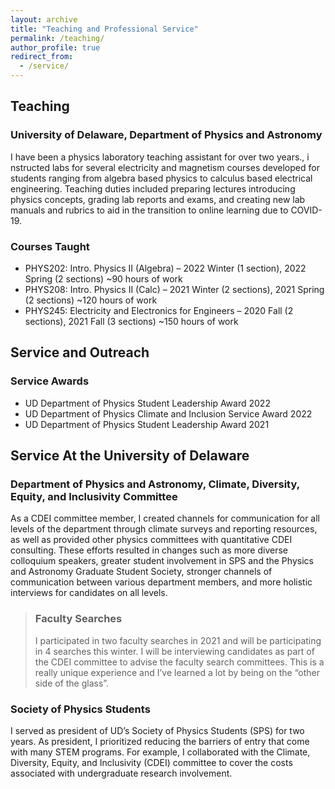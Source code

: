 ```yaml
---
layout: archive
title: "Teaching and Professional Service"
permalink: /teaching/
author_profile: true
redirect_from: 
  - /service/
---
```

## Teaching 
### University of Delaware, Department of Physics and Astronomy 
I have been a physics laboratory teaching assistant for over two years., i nstructed labs for several electricity and magnetism courses developed for students ranging from algebra based physics to calculus based electrical engineering. Teaching duties included preparing lectures introducing physics concepts, grading lab reports and exams, and creating new lab manuals and rubrics to aid in the transition to online learning due to COVID-19. 

### Courses Taught
* PHYS202: Intro. Physics II (Algebra) – 2022 Winter (1 section), 2022 Spring (2 sections) ~90 hours of work
* PHYS208: Intro. Physics II (Calc) – 2021 Winter (2 sections), 2021 Spring (2 sections) ~120 hours of work
* PHYS245: Electricity and Electronics for Engineers  – 2020 Fall (2 sections), 2021 Fall (3 sections) ~150 hours of work


## Service and Outreach
### Service Awards
* UD Department of Physics Student Leadership Award 2022
* UD Department of Physics Climate and Inclusion Service Award 2022
* UD Department of Physics Student Leadership Award 2021


## Service At the University of Delaware
### Department of Physics and Astronomy, Climate, Diversity, Equity, and Inclusivity Committee
As a CDEI committee member, I created channels for communication for all levels of the department through climate surveys and reporting resources, as well as provided other physics committees with quantitative CDEI consulting. These efforts resulted in changes such as more diverse colloquium speakers, greater student involvement in SPS and the Physics and Astronomy Graduate Student Society, stronger channels of communication between various department members, and more holistic interviews for candidates on all levels.
> ### Faculty Searches
> I participated in two faculty searches in 2021 and will be participating in 4 searches this winter. I will be interviewing candidates as part of the CDEI committee to advise the faculty search committees. This is a really unique experience and I’ve learned a lot by being on the “other side of the glass”. 


### Society of Physics Students
I served as president of UD’s Society of Physics Students (SPS) for two years. As president, I prioritized reducing the barriers of entry that come with many STEM programs. For example, I collaborated with the Climate, Diversity, Equity, and Inclusivity (CDEI) committee to cover the costs associated with undergraduate research involvement.

